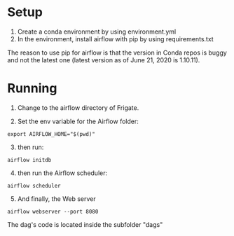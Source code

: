 # Setup

1. Create a conda environment by using environment.yml
2. In the environment, install airflow with pip by using requirements.txt

The reason to use pip for airflow is that the version in Conda repos is buggy and not the latest one (latest version as of June 21, 2020 is 1.10.11).

# Running

1. Change to the airflow directory of Frigate.

2. Set the env variable for the Airflow folder:

```
export AIRFLOW_HOME="$(pwd)"
```

3. then run:

```
airflow initdb
```

4. then run the Airflow scheduler:

```
airflow scheduler
```

5. And finally, the Web server

```
airflow webserver --port 8080
```

The dag's code is located inside the subfolder "dags"
